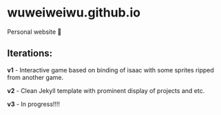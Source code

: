 # wuweiweiwu.github.io
Personal website :shell:

## Iterations:

**v1** - Interactive game based on binding of isaac with some sprites ripped from another game.

**v2** - Clean Jekyll template with prominent display of projects and etc.

**v3** - In progress!!!!

